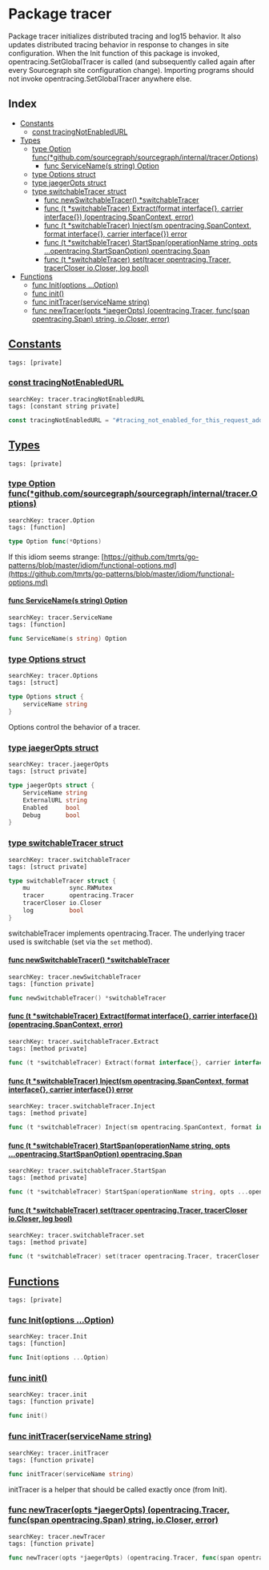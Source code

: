 # Package tracer

Package tracer initializes distributed tracing and log15 behavior. It also updates distributed tracing behavior in response to changes in site configuration. When the Init function of this package is invoked, opentracing.SetGlobalTracer is called (and subsequently called again after every Sourcegraph site configuration change). Importing programs should not invoke opentracing.SetGlobalTracer anywhere else. 

## Index

* [Constants](#const)
    * [const tracingNotEnabledURL](#tracingNotEnabledURL)
* [Types](#type)
    * [type Option func(*github.com/sourcegraph/sourcegraph/internal/tracer.Options)](#Option)
        * [func ServiceName(s string) Option](#ServiceName)
    * [type Options struct](#Options)
    * [type jaegerOpts struct](#jaegerOpts)
    * [type switchableTracer struct](#switchableTracer)
        * [func newSwitchableTracer() *switchableTracer](#newSwitchableTracer)
        * [func (t *switchableTracer) Extract(format interface{}, carrier interface{}) (opentracing.SpanContext, error)](#switchableTracer.Extract)
        * [func (t *switchableTracer) Inject(sm opentracing.SpanContext, format interface{}, carrier interface{}) error](#switchableTracer.Inject)
        * [func (t *switchableTracer) StartSpan(operationName string, opts ...opentracing.StartSpanOption) opentracing.Span](#switchableTracer.StartSpan)
        * [func (t *switchableTracer) set(tracer opentracing.Tracer, tracerCloser io.Closer, log bool)](#switchableTracer.set)
* [Functions](#func)
    * [func Init(options ...Option)](#Init)
    * [func init()](#init.tracer.go)
    * [func initTracer(serviceName string)](#initTracer)
    * [func newTracer(opts *jaegerOpts) (opentracing.Tracer, func(span opentracing.Span) string, io.Closer, error)](#newTracer)


## <a id="const" href="#const">Constants</a>

```
tags: [private]
```

### <a id="tracingNotEnabledURL" href="#tracingNotEnabledURL">const tracingNotEnabledURL</a>

```
searchKey: tracer.tracingNotEnabledURL
tags: [constant string private]
```

```Go
const tracingNotEnabledURL = "#tracing_not_enabled_for_this_request_add_?trace=1_to_url_to_enable"
```

## <a id="type" href="#type">Types</a>

```
tags: [private]
```

### <a id="Option" href="#Option">type Option func(*github.com/sourcegraph/sourcegraph/internal/tracer.Options)</a>

```
searchKey: tracer.Option
tags: [function]
```

```Go
type Option func(*Options)
```

If this idiom seems strange: [https://github.com/tmrts/go-patterns/blob/master/idiom/functional-options.md](https://github.com/tmrts/go-patterns/blob/master/idiom/functional-options.md) 

#### <a id="ServiceName" href="#ServiceName">func ServiceName(s string) Option</a>

```
searchKey: tracer.ServiceName
tags: [function]
```

```Go
func ServiceName(s string) Option
```

### <a id="Options" href="#Options">type Options struct</a>

```
searchKey: tracer.Options
tags: [struct]
```

```Go
type Options struct {
	serviceName string
}
```

Options control the behavior of a tracer. 

### <a id="jaegerOpts" href="#jaegerOpts">type jaegerOpts struct</a>

```
searchKey: tracer.jaegerOpts
tags: [struct private]
```

```Go
type jaegerOpts struct {
	ServiceName string
	ExternalURL string
	Enabled     bool
	Debug       bool
}
```

### <a id="switchableTracer" href="#switchableTracer">type switchableTracer struct</a>

```
searchKey: tracer.switchableTracer
tags: [struct private]
```

```Go
type switchableTracer struct {
	mu           sync.RWMutex
	tracer       opentracing.Tracer
	tracerCloser io.Closer
	log          bool
}
```

switchableTracer implements opentracing.Tracer. The underlying tracer used is switchable (set via the `set` method). 

#### <a id="newSwitchableTracer" href="#newSwitchableTracer">func newSwitchableTracer() *switchableTracer</a>

```
searchKey: tracer.newSwitchableTracer
tags: [function private]
```

```Go
func newSwitchableTracer() *switchableTracer
```

#### <a id="switchableTracer.Extract" href="#switchableTracer.Extract">func (t *switchableTracer) Extract(format interface{}, carrier interface{}) (opentracing.SpanContext, error)</a>

```
searchKey: tracer.switchableTracer.Extract
tags: [method private]
```

```Go
func (t *switchableTracer) Extract(format interface{}, carrier interface{}) (opentracing.SpanContext, error)
```

#### <a id="switchableTracer.Inject" href="#switchableTracer.Inject">func (t *switchableTracer) Inject(sm opentracing.SpanContext, format interface{}, carrier interface{}) error</a>

```
searchKey: tracer.switchableTracer.Inject
tags: [method private]
```

```Go
func (t *switchableTracer) Inject(sm opentracing.SpanContext, format interface{}, carrier interface{}) error
```

#### <a id="switchableTracer.StartSpan" href="#switchableTracer.StartSpan">func (t *switchableTracer) StartSpan(operationName string, opts ...opentracing.StartSpanOption) opentracing.Span</a>

```
searchKey: tracer.switchableTracer.StartSpan
tags: [method private]
```

```Go
func (t *switchableTracer) StartSpan(operationName string, opts ...opentracing.StartSpanOption) opentracing.Span
```

#### <a id="switchableTracer.set" href="#switchableTracer.set">func (t *switchableTracer) set(tracer opentracing.Tracer, tracerCloser io.Closer, log bool)</a>

```
searchKey: tracer.switchableTracer.set
tags: [method private]
```

```Go
func (t *switchableTracer) set(tracer opentracing.Tracer, tracerCloser io.Closer, log bool)
```

## <a id="func" href="#func">Functions</a>

```
tags: [private]
```

### <a id="Init" href="#Init">func Init(options ...Option)</a>

```
searchKey: tracer.Init
tags: [function]
```

```Go
func Init(options ...Option)
```

### <a id="init.tracer.go" href="#init.tracer.go">func init()</a>

```
searchKey: tracer.init
tags: [function private]
```

```Go
func init()
```

### <a id="initTracer" href="#initTracer">func initTracer(serviceName string)</a>

```
searchKey: tracer.initTracer
tags: [function private]
```

```Go
func initTracer(serviceName string)
```

initTracer is a helper that should be called exactly once (from Init). 

### <a id="newTracer" href="#newTracer">func newTracer(opts *jaegerOpts) (opentracing.Tracer, func(span opentracing.Span) string, io.Closer, error)</a>

```
searchKey: tracer.newTracer
tags: [function private]
```

```Go
func newTracer(opts *jaegerOpts) (opentracing.Tracer, func(span opentracing.Span) string, io.Closer, error)
```

